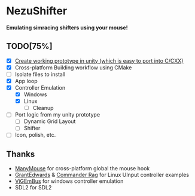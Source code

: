 ﻿# NezuShifter

**Emulating simracing shifters using your mouse!**

## TODO[75%]

- [x] [Create working prototype in unity (which is easy to port into C/CXX)](https://github.com/Artemis-chan/ShifterEmuPrototype)
- [x] Cross-platform Building workflow using CMake
- [ ] Isolate files to install
- [x] App loop
- [x] Controller Emulation
  - [x] Windows
  - [x] Linux
    - [ ] Cleanup
- [ ] Port logic from my unity prototype
  - [ ] Dynamic Grid Layout
  - [ ] Shifter
- [ ] Icon, polish, etc.

## Thanks

- [ManyMouse](https://github.com/icculus/manymouse) for cross-platform global the mouse hook
- [GrantEdwards](https://github.com/GrantEdwards/uinput-joystick-demo) & [Commander Rag](https://github.com/CommanderRag/xbox-controller-emulator-linux) for Linux UInput controller examples
- [ViGEmBus](https://github.com/ViGEm/ViGEmBus) for windows controller emulation
- SDL2 for SDL2
